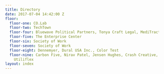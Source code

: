 ```yaml
---
title: Directory
date: 2017-07-04 14:42:00 Z
floor:
  floor-one: CO.Lab
  floor-two: TechTown
  floor-four: Bluewave Political Partners, Tonya Craft Legal, MediTract
  floor-five: The Enterprise Center
  floor-six: Society of Work
  floor-seven: Society of Work
  floor-eight: Dennemyer, Dural USA Inc., Color Test
  floor-nine: Carbon Five, Nirav Patel, Jensen Hughes, Crash Creative, Roman Healthcare,
    Utiliflex
layout: index
---
```


